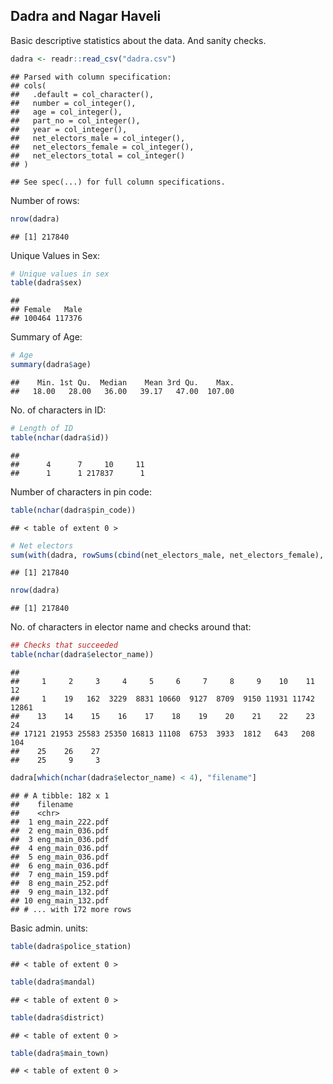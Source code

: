 ## Dadra and Nagar Haveli

Basic descriptive statistics about the data. And sanity checks.


```r
dadra <- readr::read_csv("dadra.csv")
```

```
## Parsed with column specification:
## cols(
##   .default = col_character(),
##   number = col_integer(),
##   age = col_integer(),
##   part_no = col_integer(),
##   year = col_integer(),
##   net_electors_male = col_integer(),
##   net_electors_female = col_integer(),
##   net_electors_total = col_integer()
## )
```

```
## See spec(...) for full column specifications.
```

Number of rows:


```r
nrow(dadra)
```

```
## [1] 217840
```

Unique Values in Sex:


```r
# Unique values in sex
table(dadra$sex)
```

```
## 
## Female   Male 
## 100464 117376
```

Summary of Age:


```r
# Age
summary(dadra$age)
```

```
##    Min. 1st Qu.  Median    Mean 3rd Qu.    Max. 
##   18.00   28.00   36.00   39.17   47.00  107.00
```

No. of characters in ID:

```r
# Length of ID
table(nchar(dadra$id))
```

```
## 
##      4      7     10     11 
##      1      1 217837      1
```

Number of characters in pin code:


```r
table(nchar(dadra$pin_code))
```

```
## < table of extent 0 >
```


```r
# Net electors
sum(with(dadra, rowSums(cbind(net_electors_male, net_electors_female), na.rm = T) == net_electors_total), na.rm = T)
```

```
## [1] 217840
```

```r
nrow(dadra)
```

```
## [1] 217840
```

No. of characters in elector name and checks around that:

```r
## Checks that succeeded
table(nchar(dadra$elector_name))
```

```
## 
##     1     2     3     4     5     6     7     8     9    10    11    12 
##     1    19   162  3229  8831 10660  9127  8709  9150 11931 11742 12861 
##    13    14    15    16    17    18    19    20    21    22    23    24 
## 17121 21953 25583 25350 16813 11108  6753  3933  1812   643   208   104 
##    25    26    27 
##    25     9     3
```

```r
dadra[which(nchar(dadra$elector_name) < 4), "filename"]
```

```
## # A tibble: 182 x 1
##    filename        
##    <chr>           
##  1 eng_main_222.pdf
##  2 eng_main_036.pdf
##  3 eng_main_036.pdf
##  4 eng_main_036.pdf
##  5 eng_main_036.pdf
##  6 eng_main_036.pdf
##  7 eng_main_159.pdf
##  8 eng_main_252.pdf
##  9 eng_main_132.pdf
## 10 eng_main_132.pdf
## # ... with 172 more rows
```

Basic admin. units:

```r
table(dadra$police_station)
```

```
## < table of extent 0 >
```

```r
table(dadra$mandal)
```

```
## < table of extent 0 >
```

```r
table(dadra$district)
```

```
## < table of extent 0 >
```

```r
table(dadra$main_town)
```

```
## < table of extent 0 >
```
